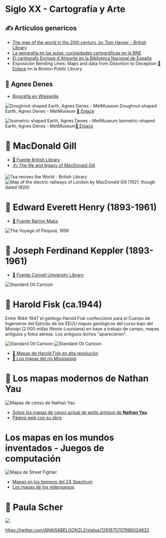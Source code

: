 # Siglo XX - Cartografía y Arte

## ✍ Artículos genericos

* [The map of the world in the 20th century, by Tom Harper - British Library](https://www.bl.uk/maps/articles/the-map-of-the-world-in-the-20th-century)
* [La geografía en las aulas: curiosidades cartográficas en la BNE](http://blog.bne.es/blog/la-geografia-en-las-aulas-curiosidades-cartograficas-en-la-bne/)
* [El cartógrafo Enrique d´Almonte en la Biblioteca Nacional de España](http://blog.bne.es/blog/el-cartografo-enrique-dalmonte-en-la-biblioteca-nacional-de-espana/)
* Exposición Bending Lines: Maps and data from Distortion to Deception [🔗 Enlace](https://www.leventhalmap.org/digital-exhibitions/bending-lines/) en la Boston Public Library.

## 🎨 Agnes Denes

* [ Biografía en Wikipedia](https://es.wikipedia.org/wiki/Agnes_Denes)
  

![Doughnut-shaped Earth, Agnes Denes - MetMuseum](img/doughnut-map-AgnesDenes.jpg)
Doughnut-shaped Earth, Agnes Denes - MetMuseum [🔗 Enlace](https://www.metmuseum.org/art/collection/search/492301)

![Isometric-shaped Earth, Agnes Denes - MetMuseum](img/isometric-map-AgnesDenes.jpg)
Isometric-shaped Earth, Agnes Denes - MetMuseum[🔗 Enlace](https://www.metmuseum.org/art/collection/search/492300)


# 🎨 MacDonald Gill

* [🎨 Fuente British Library](https://www.bl.uk/collection-items?creator_sorted=Leslie*Gill)
* [✍ The life and legacy of MacDonald Gill](https://www.bl.uk/maps/articles/the-life-and-legacy-of-macdonald-gill)

![Tea revives the World - British Library](img/1940-tea-macdonaldgill.jpg)
![Map of the electric railways of London by MacDonald Gill (1921, though dated 1920)](img/1921-tubemap-macdonaldgill.jpg)


# 🎨 Edward Everett Henry (1893-1961)

* [🎨 Fuente Barron Maps](http://www.barronmaps.com/edward-everett-henry-1893-1961/)

![The Voyage of Pequod, 1956](img/pequod-everett-henry.jpg)

# 🎨 Joseph Ferdinand Keppler (1893-1961)

* [🎨 Fuente Cornell University Library](https://digital.library.cornell.edu/catalog/ss:19343487)

![Standard Oil Cartoon](img/1904-StandardOil-JohnKepler.jpg)


# 🎨 Harold Fisk (ca.1944)

Entre 1944-1947 el geólogo Harold Fisk confeccionó para el Cuerpo de Ingenieros del Ejército de los EEUU mapas geológicos del curso bajo del Misisipi (2.000 millas Illinois-Louisiana) en base a trabajo de campo, mapas antiguos y fotos aéreas.
Los antiguos lechos "aparecieron".

![Standard Oil Cartoon](img/1947-HaroldFisk1.jpg)
![Standard Oil Cartoon](img/1947-HaroldFisk2.jpg)

* [🎨 Mapas de Harold Fisk en alta resolución](http://www.radicalcartography.net/index.html?fisk)
* [🎨 Los mapas del río Mississippi](https://losmapasmolanmil.wordpress.com/2019/04/30/los-cambios-del-rio-mississippi/)



# 🎨 Los mapas modernos de Nathan Yau

![Mapas de censo de Nathan Yau](img/censo-nathan-yau.jpg)

* [Sobre los mapas de censo actual de estilo antiguo de **Nathan Yau**](https://www.geografiainfinita.com/2015/11/los-datos-geograficos-actuales-de-estados-unidos-puestos-en-el-mapa-del-censo-de-1870/)
* [Página web con su obra]()

# Los mapas en los mundos inventados - Juegos de computación

![Mapa de Street Fighter](img/mapas-de-videojuegos-4.jpg)
* [Mapas en los tiempos del ZX Spectrum](https://www.orbemapa.com/gis-sociedad/mapas-en-los-tiempos-del-zx-spectrum-o-por-que-los-goonies-nunca-dicen-muetto/)
* [Los mapas de los videojuegos](https://geoinnova.org/blog-territorio/mapas-de-videojuegos/)


# 🎨 Paula Scher

![](img/paula-scher.jpg)

https://twitter.com/ANAISABELGONZL2/status/1261675707996024832